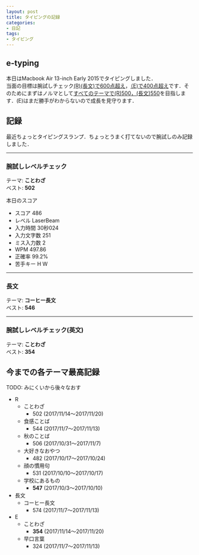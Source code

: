 ```yaml
---
layout: post
title: タイピングの記録
categories:
- 日記
tags:
- タイピング
---
```


## e-typing
本日はMacbook Air 13-inch Early 2015でタイピングしました．  
当面の目標は腕試しチェック<u>(R)(長文)で600点超え</u>，<u>（E)で400点超え</u>です．そのためにまずはノルマとして<u>すべてのテーマで(R)500，(長文)550</u>を目指します．(E)はまだ勝手がわからないので成長を見守ります．

## 記録
最近ちょっとタイピングスランプ．ちょっとうまく打てないので腕試しのみ記録しました．

---
### 腕試しレベルチェック
テーマ: **ことわざ**  
ベスト: **502**

本日のスコア
- スコア 486
- レベル LaserBeam
- 入力時間 30秒024
- 入力文字数 251
- ミス入力数 2
- WPM 497.86
- 正確率 99.2%
- 苦手キー H W

<!-- 感想
-  -->

---
### 長文
テーマ: **コーヒー長文**  
ベスト: **546**

<!-- 本日のスコア
- スコア 546
- レベル EddieVH
- 入力時間 39秒76
- 入力文字数 380
- ミス入力数 6
- WPM 573.32
- 正確率 98.42%
- 苦手キー N U I R A

感想
- こちらもミスが目立ちました… -->

---
### 腕試しレベルチェック(英文)
テーマ: **ことわざ**  
ベスト: **354**

<!-- 本日のスコア

- スコア 354
- レベル Ninja
- 入力時間 1分8秒26
- 入力文字数 450
- ミス入力数 16
- WPM 395.54
- 正確率 96.44%
- 苦手キー D S O E  

感想
- テーマが変わった瞬間速度が跳ね上がりました，やっぱり英語はまだまだ知ってる単語に左右されている感．あと前テーマの早口言葉は口で言うのも大変でしたが，打つのも少し癖があったなあと，これやってみて思いました． -->

## 今までの各テーマ最高記録
TODO: みにくいから後々なおす

- R
  - ことわざ
    - 502 (2017/11/14〜2017/11/20)
  - 食感ことば
    - 544 (2017/11/7～2017/11/13)
  - 秋のことば
    - 506 (2017/10/31～2017/11/7)
  - 大好きなおやつ
    - 482 (2017/10/17～2017/10/24)
  - 顔の慣用句
    - 531 (2017/10/10～2017/10/17)
  - 学校にあるもの
    - **547** (2017/10/3～2017/10/10)
- 長文
  - コーヒー長文
    - 574 (2017/11/7〜2017/11/13)
- E
  - ことわざ
    - **354** (2017/11/14〜2017/11/20)
  - 早口言葉
    - 324 (2017/11/7～2017/11/13)
